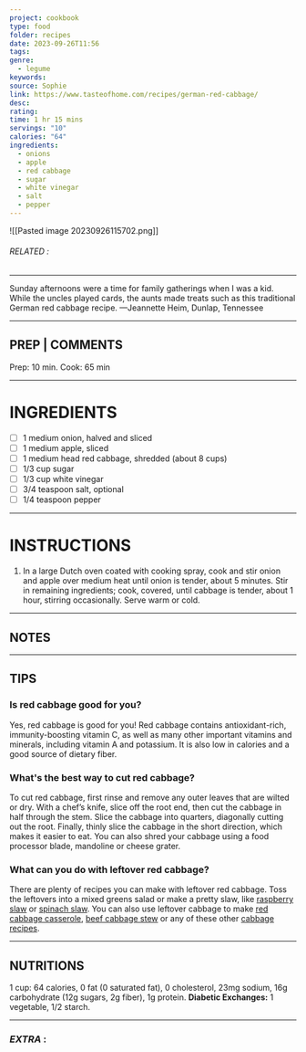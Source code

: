 ```yaml
---
project: cookbook
type: food
folder: recipes
date: 2023-09-26T11:56
tags: 
genre:
  - legume
keywords: 
source: Sophie
link: https://www.tasteofhome.com/recipes/german-red-cabbage/
desc: 
rating: 
time: 1 hr 15 mins
servings: "10"
calories: "64"
ingredients:
  - onions
  - apple
  - red cabbage
  - sugar
  - white vinegar
  - salt
  - pepper
---
```


![[Pasted image 20230926115702.png]]
###### *RELATED* : 
---
Sunday afternoons were a time for family gatherings when I was a kid. While the uncles played cards, the aunts made treats such as this traditional German red cabbage recipe. —Jeannette Heim, Dunlap, Tennessee

---
## PREP | COMMENTS

Prep: 10 min. Cook: 65 min

---
# INGREDIENTS

- [ ] 1 medium onion, halved and sliced
- [ ] 1 medium apple, sliced
- [ ] 1 medium head red cabbage, shredded (about 8 cups)
- [ ] 1/3 cup sugar
- [ ] 1/3 cup white vinegar
- [ ] 3/4 teaspoon salt, optional
- [ ] 1/4 teaspoon pepper

---
# INSTRUCTIONS

1. In a large Dutch oven coated with cooking spray, cook and stir onion and apple over medium heat until onion is tender, about 5 minutes. Stir in remaining ingredients; cook, covered, until cabbage is tender, about 1 hour, stirring occasionally. Serve warm or cold.

---
## NOTES



---
## TIPS

### Is red cabbage good for you?

Yes, red cabbage is good for you! Red cabbage contains antioxidant-rich, immunity-boosting vitamin C, as well as many other important vitamins and minerals, including vitamin A and potassium. It is also low in calories and a good source of dietary fiber.

### What's the best way to cut red cabbage?

To cut red cabbage, first rinse and remove any outer leaves that are wilted or dry. With a chef’s knife, slice off the root end, then cut the cabbage in half through the stem. Slice the cabbage into quarters, diagonally cutting out the root. Finally, thinly slice the cabbage in the short direction, which makes it easier to eat. You can also shred your cabbage using a food processor blade, mandoline or cheese grater.

### What can you do with leftover red cabbage?

There are plenty of recipes you can make with leftover red cabbage. Toss the leftovers into a mixed greens salad or make a pretty slaw, like [raspberry slaw](https://www.tasteofhome.com/recipes/ruby-raspberry-slaw/) or [spinach slaw](https://www.tasteofhome.com/recipes/spinach-slaw/). You can also use leftover cabbage to make [red cabbage casserole](https://www.tasteofhome.com/recipes/red-cabbage-casserole/), [beef cabbage stew](https://www.tasteofhome.com/recipes/beefy-cabbage-bean-stew/) or any of these other [cabbage recipes](https://www.tasteofhome.com/collection/favorite-cabbage-recipes/).

---
## NUTRITIONS

1 cup: 64 calories, 0 fat (0 saturated fat), 0 cholesterol, 23mg sodium, 16g carbohydrate (12g sugars, 2g fiber), 1g protein. ****Diabetic Exchanges**:** 1 vegetable, 1/2 starch.

---
### *EXTRA* :



